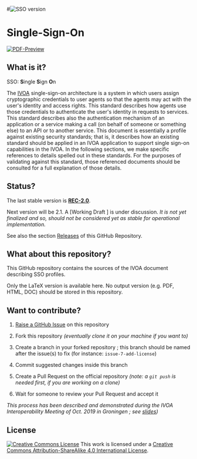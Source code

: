 #![SSO version](https://img.shields.io/badge/SSO-REC--2.0-yellow)

# Single-Sign-On

[![PDF-Preview](https://img.shields.io/badge/Preview-PDF-blue)](../../releases/download/auto-pdf-preview/SSO-draft.pdf)

## What is it?

SSO: **S**ingle **S**ign **O**n

The [IVOA](http://www.ivoa.net/) single-sign-on architecture is a system in
which users assign cryptographic credentials to user agents so that the agents
may act with the user's identity and access rights. This standard describes how
agents use those credentials to authenticate the user's identity in requests to services.
This standard describes also the authentication mechanism of an application or a service making a call (on behalf of someone or something else) to an API or to another service.
This document is essentially a profile against existing security standards; that is, it describes how an existing standard should be applied in an IVOA application to support single sign-on capabilities in the IVOA. In the following sections, we make specific references to details spelled out in these standards. For the purposes of validating against this standard, those referenced documents should be consulted for a full explanation of those details.

## Status?

The last stable version is
**[REC-2.0](http://www.ivoa.net/documents/SSO/20170524/index.html)**.

Next version will be 2.1. A [Working Draft ] is under discussion. _It is not yet finalized and so, should not be considered yet as stable for operational implementation._

See also the section
[Releases](https://github.com/ivoa-std/SSO/releases) of this GitHub Repository.

## What about this repository?

This GitHub repository contains the sources of the IVOA document describing
 SSO profiles.

Only the LaTeX version is available here. No output version (e.g. PDF, HTML,
DOC) should be stored in this repository.


## Want to contribute?

1. [Raise a GitHub Issue](https://github.com/ivoa-std/SSO/issues/new) on this
   repository

2. Fork this repository _(eventually clone it on your machine if you want to)_

3. Create a branch in your forked repository ; this branch should be named after the issue(s) to fix (for instance: `issue-7-add-license`)

4. Commit suggested changes inside this branch

5. Create a Pull Request on the official repository _(note: a `git push` is needed first, if you are working on a clone)_

6. Wait for someone to review your Pull Request and accept it

_This process has been described and demonstrated during the IVOA Interoperability Meeting of Oct. 2019 in Groningen ; see [slides](https://wiki.ivoa.net/internal/IVOA/InterOpOct2019GitHub/IVOA_Github.pdf))_

## License

[![Creative Commons License](https://i.creativecommons.org/l/by-sa/4.0/88x31.png)](http://creativecommons.org/licenses/by-sa/4.0/)
This work is licensed under a
[Creative Commons Attribution-ShareAlike 4.0 International License](http://creativecommons.org/licenses/by-sa/4.0/).
